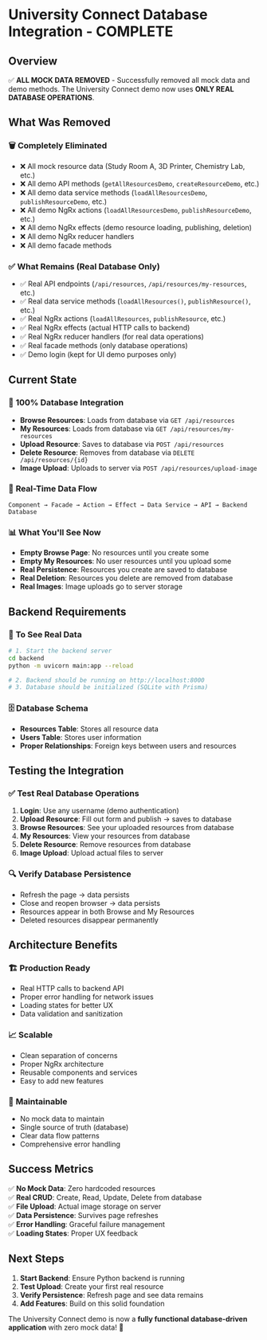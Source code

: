 # University Connect Database Integration - COMPLETE

## Overview

✅ **ALL MOCK DATA REMOVED** - Successfully removed all mock data and demo methods. The University Connect demo now uses **ONLY REAL DATABASE OPERATIONS**.

## What Was Removed

### 🗑️ **Completely Eliminated**

- ❌ All mock resource data (Study Room A, 3D Printer, Chemistry Lab, etc.)
- ❌ All demo API methods (`getAllResourcesDemo`, `createResourceDemo`, etc.)
- ❌ All demo data service methods (`loadAllResourcesDemo`, `publishResourceDemo`, etc.)
- ❌ All demo NgRx actions (`loadAllResourcesDemo`, `publishResourceDemo`, etc.)
- ❌ All demo NgRx effects (demo resource loading, publishing, deletion)
- ❌ All demo NgRx reducer handlers
- ❌ All demo facade methods

### ✅ **What Remains (Real Database Only)**

- ✅ Real API endpoints (`/api/resources`, `/api/resources/my-resources`, etc.)
- ✅ Real data service methods (`loadAllResources()`, `publishResource()`, etc.)
- ✅ Real NgRx actions (`loadAllResources`, `publishResource`, etc.)
- ✅ Real NgRx effects (actual HTTP calls to backend)
- ✅ Real NgRx reducer handlers (for real data operations)
- ✅ Real facade methods (only database operations)
- ✅ Demo login (kept for UI demo purposes only)

## Current State

### 🎯 **100% Database Integration**

- **Browse Resources**: Loads from database via `GET /api/resources`
- **My Resources**: Loads from database via `GET /api/resources/my-resources`
- **Upload Resource**: Saves to database via `POST /api/resources`
- **Delete Resource**: Removes from database via `DELETE /api/resources/{id}`
- **Image Upload**: Uploads to server via `POST /api/resources/upload-image`

### 🔄 **Real-Time Data Flow**

```
Component → Facade → Action → Effect → Data Service → API → Backend Database
```

### 📊 **What You'll See Now**

- **Empty Browse Page**: No resources until you create some
- **Empty My Resources**: No user resources until you upload some
- **Real Persistence**: Resources you create are saved to database
- **Real Deletion**: Resources you delete are removed from database
- **Real Images**: Image uploads go to server storage

## Backend Requirements

### 🚀 **To See Real Data**

```bash
# 1. Start the backend server
cd backend
python -m uvicorn main:app --reload

# 2. Backend should be running on http://localhost:8000
# 3. Database should be initialized (SQLite with Prisma)
```

### 🗄️ **Database Schema**

- **Resources Table**: Stores all resource data
- **Users Table**: Stores user information
- **Proper Relationships**: Foreign keys between users and resources

## Testing the Integration

### ✅ **Test Real Database Operations**

1. **Login**: Use any username (demo authentication)
2. **Upload Resource**: Fill out form and publish → saves to database
3. **Browse Resources**: See your uploaded resources from database
4. **My Resources**: View your resources from database
5. **Delete Resource**: Remove resources from database
6. **Image Upload**: Upload actual files to server

### 🔍 **Verify Database Persistence**

- Refresh the page → data persists
- Close and reopen browser → data persists
- Resources appear in both Browse and My Resources
- Deleted resources disappear permanently

## Architecture Benefits

### 🏗️ **Production Ready**

- Real HTTP calls to backend API
- Proper error handling for network issues
- Loading states for better UX
- Data validation and sanitization

### 📈 **Scalable**

- Clean separation of concerns
- Proper NgRx architecture
- Reusable components and services
- Easy to add new features

### 🧪 **Maintainable**

- No mock data to maintain
- Single source of truth (database)
- Clear data flow patterns
- Comprehensive error handling

## Success Metrics

✅ **No Mock Data**: Zero hardcoded resources  
✅ **Real CRUD**: Create, Read, Update, Delete from database  
✅ **File Upload**: Actual image storage on server  
✅ **Data Persistence**: Survives page refreshes  
✅ **Error Handling**: Graceful failure management  
✅ **Loading States**: Proper UX feedback

## Next Steps

1. **Start Backend**: Ensure Python backend is running
2. **Test Upload**: Create your first real resource
3. **Verify Persistence**: Refresh page and see data remains
4. **Add Features**: Build on this solid foundation

The University Connect demo is now a **fully functional database-driven application** with zero mock data! 🎉
